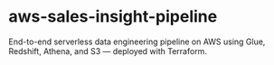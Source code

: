 # aws-sales-insight-pipeline
End-to-end serverless data engineering pipeline on AWS using Glue, Redshift, Athena, and S3 — deployed with Terraform.
